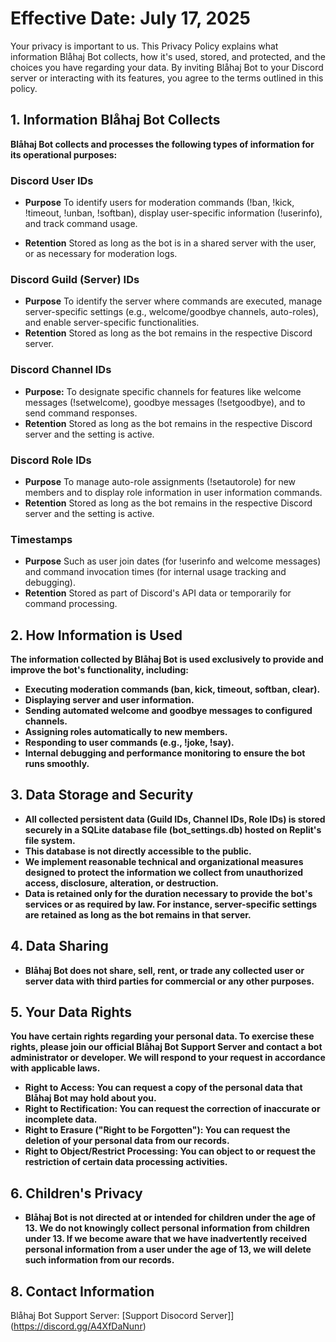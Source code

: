 # Effective Date: July 17, 2025
Your privacy is important to us. This Privacy Policy explains what information Blåhaj Bot collects, how it's used, stored, and protected, and the choices you have regarding your data. By inviting Blåhaj Bot to your Discord server or interacting with its features, you agree to the terms outlined in this policy.

## 1. Information Blåhaj Bot Collects
**Blåhaj Bot collects and processes the following types of information for its operational purposes:**

### **Discord User IDs**
- **Purpose**
To identify users for moderation commands (!ban, !kick, !timeout, !unban, !softban), display user-specific information (!userinfo), and track command usage.

- **Retention** Stored as long as the bot is in a shared server with the user, or as necessary for moderation logs.

###  **Discord Guild (Server) IDs**
- **Purpose** To identify the server where commands are executed, manage server-specific settings (e.g., welcome/goodbye channels, auto-roles), and enable server-specific functionalities.
- **Retention** Stored as long as the bot remains in the respective Discord server.

### Discord Channel IDs
- **Purpose:** To designate specific channels for features like welcome messages (!setwelcome), goodbye messages (!setgoodbye), and to send command responses.
- **Retention** Stored as long as the bot remains in the respective Discord server and the setting is active.


### Discord Role IDs
- **Purpose** To manage auto-role assignments (!setautorole) for new members and to display role information in user information commands.
- **Retention** Stored as long as the bot remains in the respective Discord server and the setting is active.

### Timestamps
- **Purpose** Such as user join dates (for !userinfo and welcome messages) and command invocation times (for internal usage tracking and debugging).
- **Retention** Stored as part of Discord's API data or temporarily for command processing.


## 2. How Information is Used
**The information collected by Blåhaj Bot is used exclusively to provide and improve the bot's functionality, including:**

- **Executing moderation commands (ban, kick, timeout, softban, clear).**
- **Displaying server and user information.**
- **Sending automated welcome and goodbye messages to configured channels.**
- **Assigning roles automatically to new members.**
- **Responding to user commands (e.g., !joke, !say).**
- **Internal debugging and performance monitoring to ensure the bot runs smoothly.**


## 3. Data Storage and Security

- **All collected persistent data (Guild IDs, Channel IDs, Role IDs) is stored securely in a SQLite database file (bot_settings.db) hosted on Replit's file system.**
- **This database is not directly accessible to the public.**
- **We implement reasonable technical and organizational measures designed to protect the information we collect from unauthorized access, disclosure, alteration, or destruction.**
- **Data is retained only for the duration necessary to provide the bot's services or as required by law. For instance, server-specific settings are retained as long as the bot remains in that server.**


## 4. Data Sharing


- **Blåhaj Bot does not share, sell, rent, or trade any collected user or server data with third parties for commercial or any other purposes.**


## 5. Your Data Rights
**You have certain rights regarding your personal data. To exercise these rights, please join our official Blåhaj Bot Support Server and contact a bot administrator or developer. We will respond to your request in accordance with applicable laws.**

- **Right to Access: You can request a copy of the personal data that Blåhaj Bot may hold about you.**
- **Right to Rectification: You can request the correction of inaccurate or incomplete data.**
- **Right to Erasure ("Right to be Forgotten"): You can request the deletion of your personal data from our records.**
- **Right to Object/Restrict Processing: You can object to or request the restriction of certain data processing activities.**


## 6. Children's Privacy
- **Blåhaj Bot is not directed at or intended for children under the age of 13. We do not knowingly collect personal information from children under 13. If we become aware that we have inadvertently received personal information from a user under the age of 13, we will delete such information from our records.**


## 8. Contact Information

Blåhaj Bot Support Server: [Support Disocord Server]](https://discord.gg/A4XfDaNunr)

